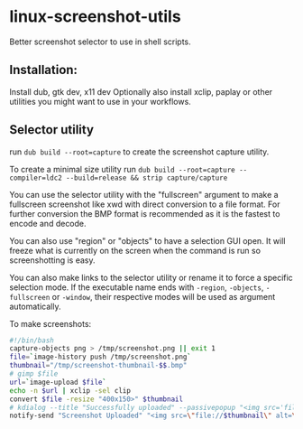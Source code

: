 # linux-screenshot-utils

Better screenshot selector to use in shell scripts.

## Installation:

Install dub, gtk dev, x11 dev
Optionally also install xclip, paplay or other utilities you might want to use in your workflows.

## Selector utility

run `dub build --root=capture` to create the screenshot capture utility.

To create a minimal size utility run `dub build --root=capture --compiler=ldc2 --build=release && strip capture/capture`

You can use the selector utility with the "fullscreen" argument to make a fullscreen screenshot like xwd with direct conversion to a file format. For further conversion the BMP format is recommended as it is the fastest to encode and decode.

You can also use "region" or "objects" to have a selection GUI open. It will freeze what is currently on the screen when the command is run so screenshotting is easy.

You can also make links to the selector utility or rename it to force a specific selection mode. If the executable name ends with `-region`, `-objects`, `-fullscreen` or `-window`, their respective modes will be used as argument automatically.

To make screenshots:
```bash
#!/bin/bash
capture-objects png > /tmp/screenshot.png || exit 1
file=`image-history push /tmp/screenshot.png`
thumbnail="/tmp/screenshot-thumbnail-$$.bmp"
# gimp $file
url=`image-upload $file`
echo -n $url | xclip -sel clip
convert $file -resize "400x150>" $thumbnail
# kdialog --title "Successfully uploaded" --passivepopup "<img src='file://$thumbnail'>"
notify-send "Screenshot Uploaded" "<img src=\"file://$thumbnail\" alt=\"$url\"/>"
```
